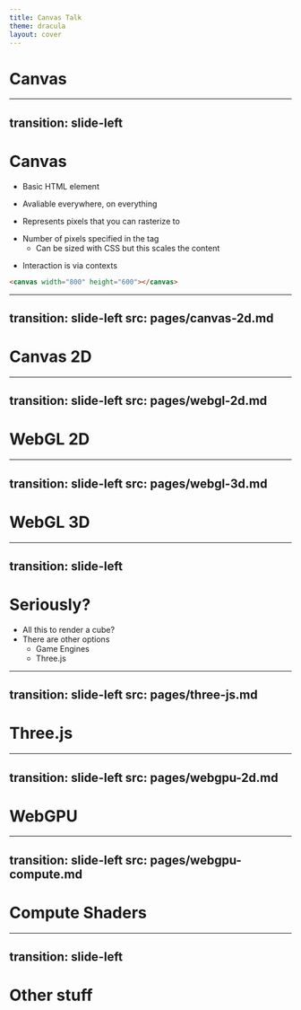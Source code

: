 ```yaml
---
title: Canvas Talk
theme: dracula
layout: cover
---
```


# Canvas

---
transition: slide-left
---

# Canvas

- Basic HTML element
<v-click>

- Avaliable everywhere, on everything
</v-click>
<v-click>

- Represents pixels that you can rasterize to
</v-click>
<v-click>

- Number of pixels specified in the tag
  - Can be sized with CSS but this scales the content
</v-click>
<v-click>

- Interaction is via contexts
</v-click>

<v-click>

```html
<canvas width="800" height="600"></canvas>
```
</v-click>

---
transition: slide-left
src: pages/canvas-2d.md
---

# Canvas 2D

---
transition: slide-left
src: pages/webgl-2d.md
---

# WebGL 2D

---
transition: slide-left
src: pages/webgl-3d.md
---

# WebGL 3D

---
transition: slide-left
---

# Seriously?

- All this to render a cube?
- There are other options
  - Game Engines
  - Three.js

<!-- This isn't how you'd actually get stuff done. What I'm demonstrating here is like building a modern website in vanilla Javascript from 15 years ago. 
  Depending on your goals, there are a number of libraries you can use, or even game engines that will export to WebGL.
  -->

---
transition: slide-left
src: pages/three-js.md
---

# Three.js

---
transition: slide-left
src: pages/webgpu-2d.md
---

# WebGPU

---
transition: slide-left
src: pages/webgpu-compute.md
---

# Compute Shaders

---
transition: slide-left
---

# Other stuff